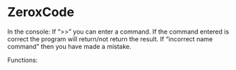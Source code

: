 # ZeroxCode
In the console:
If “>>” you can enter a command. If the command entered is correct the program will return/not return the result. If “incorrect name command” then you have made a mistake.

Functions:
